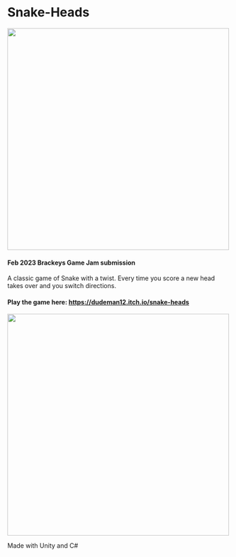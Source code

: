 # Snake-Heads

<img src="https://user-images.githubusercontent.com/66329929/219987600-77e8a16e-8b84-49bf-aa5d-51b5e6954168.png" width="500" />

 #### Feb 2023 Brackeys Game Jam submission
 
 A classic game of Snake with a twist. Every time you score a new head takes over and you switch directions.
 
 #### Play the game here: https://dudeman12.itch.io/snake-heads
 
 <img src="https://user-images.githubusercontent.com/66329929/220504048-fbce60ae-9b96-4858-95c6-de43de085c7d.gif" width="500" />

 
 Made with Unity and C#
